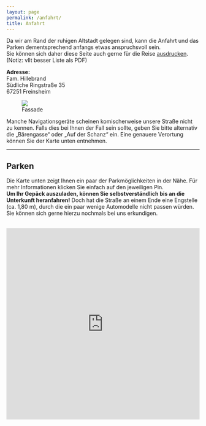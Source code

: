 ```yaml
---
layout: page
permalink: /anfahrt/
title: Anfahrt
---
```


Da wir am Rand der ruhigen Altstadt gelegen sind, kann die Anfahrt und das Parken dementsprechend anfangs etwas anspruchsvoll sein.\
Sie können sich daher diese Seite auch gerne für die Reise <a href="" onclick="print();">ausdrucken</a>. (Notiz: vllt besser Liste als PDF)

<div>
  <p class="message" style="width: 50%">
    <b>Adresse:</b> <br/>
    Fam. Hillebrand <br/>
    Südliche Ringstraße 35 <br/>
    67251 Freinsheim
  </p>
  <figure class="align-right img-fit" style="width: 50%;">
    <img class="img-fit" src="https://pfalz-shop.de/media/image/4b/f0/c0/Pfalz-Shop-Hintergrundbild.png">
    <figcaption>Fassade</figcaption>
  </figure>
</div

<small>
Manche Navigationsgeräte scheinen komischerweise unsere Straße nicht zu kennen. Falls dies bei Ihnen der Fall sein sollte, geben Sie bitte alternativ die „Bärengasse“ oder „Auf der Schanz“ ein. Eine genauere Verortung können Sie der Karte unten entnehmen.
</small>

***

## Parken
Die Karte unten zeigt Ihnen ein paar der Parkmöglichkeiten in der Nähe. Für mehr Informationen klicken Sie einfach auf den jeweiligen Pin.\
**Um Ihr Gepäck auszuladen, können Sie selbstverständlich bis an die Unterkunft heranfahren!** Doch hat die Straße an einem Ende eine Engstelle (ca. 1,80 m), durch die ein paar wenige Automodelle nicht passen würden. Sie können sich gerne hierzu nochmals bei uns erkundigen.
<br/><br/>

<iframe style="filter: grayscale(100%);" src="https://www.google.com/maps/d/embed?mid=198nUZXDdxfUdQHutyaJf9vvpMBuMamG9" width="100%" height="500" frameborder="0"></iframe>



